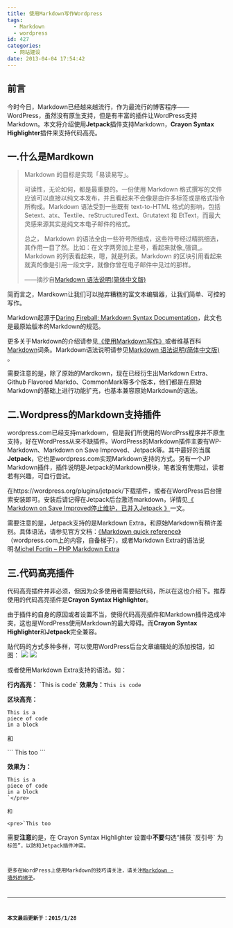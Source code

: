 ```yaml
---
title: 使用Markdown写作Wordpress
tags:
  - Markdown
  - wordpress
id: 427
categories:
  - 网站建设
date: 2013-04-04 17:54:42
---
```


## 前言

今时今日，Markdown已经越来越流行，作为最流行的博客程序——WordPress，虽然没有原生支持，但是有丰富的插件让WordPress支持Markdown。本文将介绍使用**Jetpack**插件支持Markdown，**Crayon Syntax Highlighter**插件来支持代码高亮。

## 一.什么是Mardkown

> Markdown 的目标是实现「易读易写」。
> 
>   可读性，无论如何，都是最重要的。一份使用 Markdown 格式撰写的文件应该可以直接以纯文本发布，并且看起来不会像是由许多标签或是格式指令所构成。Markdown 语法受到一些既有 text-to-HTML 格式的影响，包括 Setext、atx、Textile、reStructuredText、Grutatext 和 EtText，而最大灵感来源其实是纯文本电子邮件的格式。
> 
>   总之， Markdown 的语法全由一些符号所组成，这些符号经过精挑细选，其作用一目了然。比如：在文字两旁加上星号，看起来就像_强调_。Markdown 的列表看起来，嗯，就是列表。Markdown 的区块引用看起来就真的像是引用一段文字，就像你曾在电子邮件中见过的那样。
> 
>   ——摘抄自[Markdown 语法说明(简体中文版) ](http://wowubuntu.com/markdown/)

简而言之，Mardkown让我们可以抛弃糟糕的富文本编辑器，让我们简单、可控的写作。

Markdown起源于[Daring Fireball: Markdown Syntax Documentation](http://daringfireball.net/projects/markdown/syntax)，此文也是最原始版本的Markdown的规范。

更多关于Markdown的介绍请参见[《使用Markdown写作》](http://www.itoldme.net/archives/393)或者维基百科[Markdown](https://zh.wikipedia.org/zh/Markdown)词条。Markdown语法说明请参见[Markdown 语法说明(简体中文版) ](http://wowubuntu.com/markdown/)。

需要注意的是，除了原始的Mardkown，现在已经衍生出Markdown Extra、Github Flavored Markdo、CommonMark等多个版本，他们都是在原始Markdown的基础上进行功能扩充，也基本兼容原始Markdown的语法。

## 二.Wordpress的Markdown支持插件

wordpress.com已经支持markdown，但是我们所使用的WordPrss程序并不原生支持，好在WordPress从来不缺插件。WordPress的Markdown插件主要有WP-Markdown、Markdown on Save Improved、Jetpack等。其中最好的当属**Jetpack**，它也是wordpress.com实现Markdown支持的方式。另有一个JP Markdown插件，插件说明是Jetpack的Markdown模块，笔者没有使用过，读者若有兴趣，可自行尝试。

在https://wordpress.org/plugins/jetpack/下载插件，或者在WordPress后台搜索安装即可。安装后请记得在Jetpack后台激活markdown，详情见[《
Markdown on Save Improved停止维护，已并入Jetpack
》](http://www.itoldme.net/archives/1074)一文。

需要注意的是，Jetpack支持的是Markdown Extra，和原始Markdown有稍许差别。具体语法，请参见官方文档：[《Markdown quick reference》](http://en.support.wordpress.com/markdown-quick-reference/) （wordpress.com上的内容，自备梯子），或者Markdown Extra的语法说明:[Michel Fortin – PHP Markdown Extra](https://michelf.ca/projects/php-markdown/extra/)

## 三.代码高亮插件

代码高亮插件并非必须，但因为众多使用者需要贴代码，所以在这也介绍下。推荐使用的代码高亮插件是**Crayon Syntax Highlighter**。

由于插件的自身的原因或者设置不当，使得代码高亮插件和Markdown插件造成冲突，这也是WordPress使用Markdown的最大障碍。而**Crayon Syntax Highlighter**和**Jetpack**完全兼容。

贴代码的方式多种多样，可以使用WordPress后台文章编辑处的添加按钮，如图：
![](http://www.itoldme.net/wordpress/wp-content/uploads/2015/01/Crayon-Syntax-Highlighter001.png)
![](http://www.itoldme.net/wordpress/wp-content/uploads/2015/01/Crayon-Syntax-Highlighter002.png)

或者使用Markdown Extra支持的语法。如：

**行内高亮：**
&#96;This is code&#96;
**效果为：**`This is code`

**区块高亮：**
 ~~~~
This is a 
piece of code 
in a block
 ~~~~

和

&#96;&#96;&#96;
This too
&#96;&#96;&#96;

**效果为：**

    This is a 
    piece of code 
    in a block
    `</pre>

    和

    <pre>`This too

需要**注意**的是，在 Crayon Syntax Highlighter 设置中**不要**勾选“捕获 &#96;反引号&#96; 为 <code> 标签”，以防和Jetpack插件冲突。

更多在WordPress上使用Markdown的技巧请关注，请关注[Markdown - 墙外的梯子](http://www.itoldme.net/archives/tag/markdown)。

* * *

**本文最后更新于：2015/1/28**